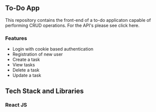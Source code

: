 ## To-Do App

This repository contains the front-end of a to-do applicaton capable of performing CRUD operations. For the API's please see click here.

### Features
- Login with cookie based authentication
- Registration of new user
- Create a task
- View tasks
- Delete a task
- Update a task

## Tech Stack and Libraries

### React JS
